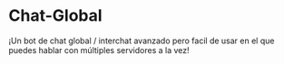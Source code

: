 # Chat-Global
¡Un bot de chat global / interchat avanzado pero facil de usar en el que puedes hablar con múltiples servidores a la vez!  
